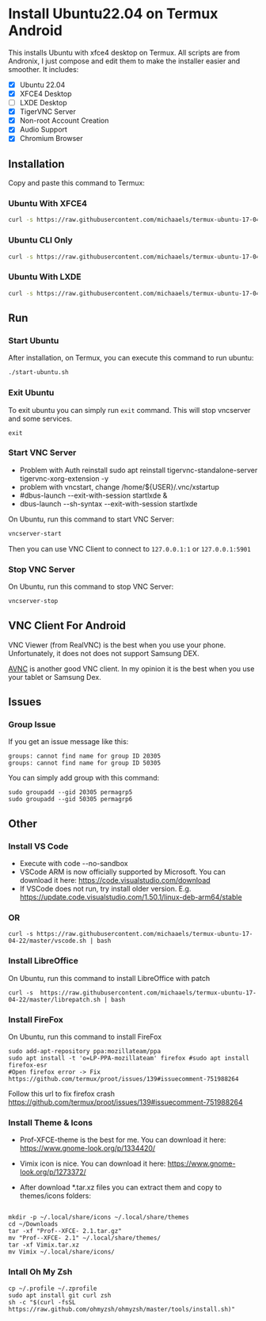 # Install Ubuntu22.04 on Termux Android

This installs Ubuntu with xfce4 desktop on Termux. All scripts are from Andronix, I just compose and edit them to make the installer easier and smoother. It includes:

- [x] Ubuntu 22.04
- [x] XFCE4 Desktop
- [ ] LXDE Desktop
- [x] TigerVNC Server
- [x] Non-root Account Creation
- [x] Audio Support
- [x] Chromium Browser

## Installation

Copy and paste this command to Termux:

### Ubuntu With XFCE4

```bash
curl -s https://raw.githubusercontent.com/michaaels/termux-ubuntu-17-04-22/master/ubuntu.sh | bash
```

### Ubuntu CLI Only

```bash
curl -s https://raw.githubusercontent.com/michaaels/termux-ubuntu-17-04-22/master/ubuntu.sh | bash -s nde
```

### Ubuntu With LXDE

```bash
curl -s https://raw.githubusercontent.com/michaaels/termux-ubuntu-17-04-22/master/ubuntu.sh | bash -s lxde
```

## Run

### Start Ubuntu

After installation, on Termux, you can execute this command to run ubuntu:

```bash
./start-ubuntu.sh
```

### Exit Ubuntu

To exit ubuntu you can simply run `exit` command. This will stop vncserver and some services.

```
exit
```

### Start VNC Server

- Problem with Auth reinstall sudo apt reinstall tigervnc-standalone-server tigervnc-xorg-extension -y
- problem with vncstart, change /home/${USER}/.vnc/xstartup
- #dbus-launch --exit-with-session startlxde &
- dbus-launch --sh-syntax --exit-with-session startlxde

On Ubuntu, run this command to start VNC Server:

```bash
vncserver-start
```

Then you can use VNC Client to connect to `127.0.0.1:1` or `127.0.0.1:5901`

### Stop VNC Server

On Ubuntu, run this command to stop VNC Server:

```bash
vncserver-stop
```

## VNC Client For Android

VNC Viewer (from RealVNC) is the best when you use your phone. Unfortunately, it does not does not support Samsung DEX.

[AVNC](https://f-droid.org/en/packages/com.gaurav.avnc/index.html) is another good VNC client. In my opinion it is the best when you use your tablet or Samsung Dex.

## Issues

### Group Issue

If you get an issue message like this:

```
groups: cannot find name for group ID 20305
groups: cannot find name for group ID 50305
```

You can simply add group with this command:

```
sudo groupadd --gid 20305 permagrp5
sudo groupadd --gid 50305 permagrp6
```

## Other

### Install VS Code

- Execute with code --no-sandbox
- VSCode ARM is now officially supported by Microsoft. You can download it here: https://code.visualstudio.com/download
- If VSCode does not run, try install older version. E.g. https://update.code.visualstudio.com/1.50.1/linux-deb-arm64/stable

### OR

```
curl -s https://raw.githubusercontent.com/michaaels/termux-ubuntu-17-04-22/master/vscode.sh | bash
```

### Install LibreOffice

On Ubuntu, run this command to install LibreOffice with patch

```
curl -s  https://raw.githubusercontent.com/michaaels/termux-ubuntu-17-04-22/master/librepatch.sh | bash
```

### Install FireFox

On Ubuntu, run this command to install FireFox

```
sudo add-apt-repository ppa:mozillateam/ppa
sudo apt install -t 'o=LP-PPA-mozillateam' firefox #sudo apt install firefox-esr
#Open firefox error -> Fix https://github.com/termux/proot/issues/139#issuecomment-751988264
```

Follow this url to fix firefox crash https://github.com/termux/proot/issues/139#issuecomment-751988264

### Install Theme & Icons

- Prof-XFCE-theme is the best for me. You can download it here: https://www.gnome-look.org/p/1334420/

- Vimix icon is nice. You can download it here: https://www.gnome-look.org/p/1273372/

- After download \*.tar.xz files you can extract them and copy to themes/icons folders:

```

mkdir -p ~/.local/share/icons ~/.local/share/themes
cd ~/Downloads
tar -xf "Prof--XFCE- 2.1.tar.gz"
mv "Prof--XFCE- 2.1" ~/.local/share/themes/
tar -xf Vimix.tar.xz
mv Vimix ~/.local/share/icons/

```

### Intall Oh My Zsh

```
cp ~/.profile ~/.zprofile
sudo apt install git curl zsh
sh -c "$(curl -fsSL https://raw.github.com/ohmyzsh/ohmyzsh/master/tools/install.sh)"
```
